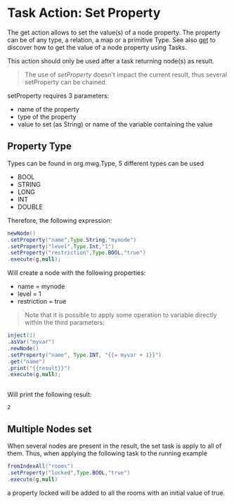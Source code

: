 # Task Action: Set Property

The get action allows to set the value(s) of a node property. The property can be of any type, a relation, a map or a primitive Type.
See also [get](get.md) to discover how to get the value of a node property using Tasks.

This action should only be used after a task returning node(s) as result.

> The use of *setProperty* doesn't impact the current result, thus several setProperty can be chained.

setProperty requires 3 parameters:

* name of the property 
* type of the property
* value to set (as String) or name of the variable containing the value

## Property Type

Types can be found in org.mwg.Type,
5 different types can be used

* BOOL
* STRING
* LONG
* INT
* DOUBLE


Therefore, the following expression:

```java
newNode()
.setProperty("name",Type.String,"mynode")
.setProperty("level",Type.Int,"1")
.setProperty("restriction",Type.BOOL,"true")
.execute(g,null);
```

Will create a node with the following properties:

* name = mynode
* level = 1
* restriction = true


> Note that it is possible to apply some operation to variable directly within the third parameters:

```java
inject(1)
.asVar("myvar")
.newNode()
.setProperty("name", Type.INT, "{{= myvar + 1}}")
.get("name")
.print("{{result}}")
.execute(g,null);
                  
```

Will print the following result:

```
2
```

## Multiple Nodes set

When several nodes are present in the result, the set task is apply to all of them.
Thus, when applying the following task to the running example

```java
fromIndexAll("rooms")
.setProperty("locked",Type.BOOL,"true")
.execute(g,null)
```

a property locked will be added to all the rooms with an initial value of true.
